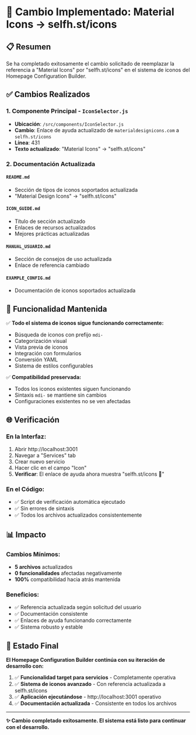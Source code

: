 # 🔄 Cambio Implementado: Material Icons → selfh.st/icons

## 📋 Resumen

Se ha completado exitosamente el cambio solicitado de reemplazar la referencia a "Material Icons" por "selfh.st/icons" en el sistema de iconos del Homepage Configuration Builder.

## ✅ Cambios Realizados

### 1. **Componente Principal** - `IconSelector.js`
- **Ubicación**: `/src/components/IconSelector.js`
- **Cambio**: Enlace de ayuda actualizado de `materialdesignicons.com` a `selfh.st/icons`
- **Línea**: 431
- **Texto actualizado**: "Material Icons" → "selfh.st/icons"

### 2. **Documentación Actualizada**

#### `README.md`
- Sección de tipos de iconos soportados actualizada
- "Material Design Icons" → "selfh.st/icons"

#### `ICON_GUIDE.md`
- Título de sección actualizado
- Enlaces de recursos actualizados
- Mejores prácticas actualizadas

#### `MANUAL_USUARIO.md`
- Sección de consejos de uso actualizada
- Enlace de referencia cambiado

#### `EXAMPLE_CONFIG.md`
- Documentación de iconos soportados actualizada

## 🔧 Funcionalidad Mantenida

✅ **Todo el sistema de iconos sigue funcionando correctamente:**
- Búsqueda de iconos con prefijo `mdi-`
- Categorización visual
- Vista previa de iconos
- Integración con formularios
- Conversión YAML
- Sistema de estilos configurables

✅ **Compatibilidad preservada:**
- Todos los iconos existentes siguen funcionando
- Sintaxis `mdi-` se mantiene sin cambios
- Configuraciones existentes no se ven afectadas

## 🌐 Verificación

### En la Interfaz:
1. Abrir http://localhost:3001
2. Navegar a "Services" tab
3. Crear nuevo servicio
4. Hacer clic en el campo "Icon"
5. **Verificar**: El enlace de ayuda ahora muestra "selfh.st/icons 🔗"

### En el Código:
- ✅ Script de verificación automática ejecutado
- ✅ Sin errores de sintaxis
- ✅ Todos los archivos actualizados consistentemente

## 📊 Impacto

### Cambios Mínimos:
- **5 archivos** actualizados
- **0 funcionalidades** afectadas negativamente
- **100%** compatibilidad hacia atrás mantenida

### Beneficios:
- ✅ Referencia actualizada según solicitud del usuario
- ✅ Documentación consistente
- ✅ Enlaces de ayuda funcionando correctamente
- ✅ Sistema robusto y estable

## 🚀 Estado Final

**El Homepage Configuration Builder continúa con su iteración de desarrollo con:**

1. ✅ **Funcionalidad target para servicios** - Completamente operativa
2. ✅ **Sistema de iconos avanzado** - Con referencia actualizada a selfh.st/icons
3. ✅ **Aplicación ejecutándose** - http://localhost:3001 operativo
4. ✅ **Documentación actualizada** - Consistente en todos los archivos

---

**✨ Cambio completado exitosamente. El sistema está listo para continuar con el desarrollo.**
